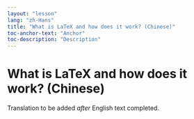 ```yaml
---
layout: "lesson"
lang: "zh-Hans"
title: "What is LaTeX and how does it work? (Chinese)"
toc-anchor-text: "Anchor"
toc-description: "Description"
---
```


# What is LaTeX and how does it work? (Chinese)

Translation to be added _after_ English text completed.
